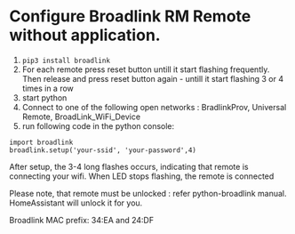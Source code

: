 # Configure Broadlink RM Remote without application.

1. ```pip3 install broadlink ```
1. For each remote press reset button untill it start flashing frequently. Then release and press reset button again - untill it start flashing 3 or 4 times in a row
1. start python
1. Connect to one of the following open networks : BradlinkProv, Universal Remote, BroadLink_WiFi_Device
1. run following code in the python console: 
```
import broadlink
broadlink.setup('your-ssid', 'your-password',4)
```

After setup, the 3-4 long flashes occurs, indicating that remote is connecting your wifi. When LED stops flashing, the remote is connected

Please note, that remote must be unlocked : refer python-broadlink manual. HomeAssistant will unlock it for you.


Broadlink MAC prefix: 34:EA and 24:DF
